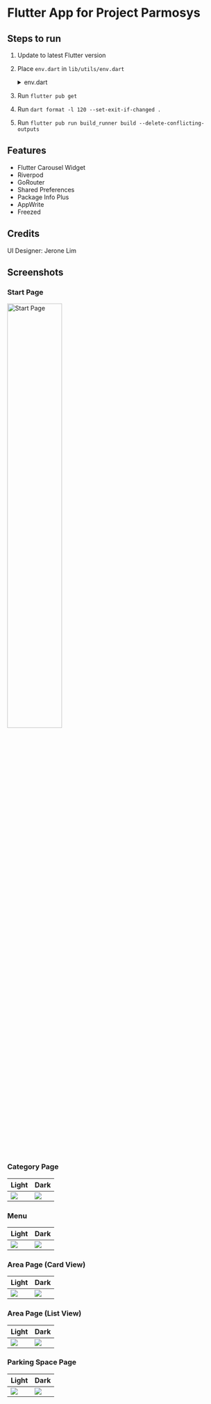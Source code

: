 # Flutter App for Project Parmosys

## Steps to run
1. Update to latest Flutter version
2. Place `env.dart` in `lib/utils/env.dart`
   <details>
   <summary>env.dart</summary>

   ```
   class Env {
      static const endpoint = '{your appwrite endpoint}';
      static const projectId = '{your appwrite project id}';
      static const databaseId = '{database id where collection is found}';
    }
   ```

   </details>
3. Run `flutter pub get`
4. Run `dart format -l 120 --set-exit-if-changed .`
5. Run `flutter pub run build_runner build --delete-conflicting-outputs`

## Features
- Flutter Carousel Widget
- Riverpod
- GoRouter
- Shared Preferences
- Package Info Plus
- AppWrite
- Freezed

## Credits
UI Designer: Jerone Lim

## Screenshots

### Start Page
<img src="/reference/screenshot/start_page.png" style="width:50%; height:auto" alt="Start Page">

### Category Page
| Light                                              | Dark                                              |
|----------------------------------------------------|---------------------------------------------------|
| ![](/reference/screenshot/category_page_light.png) | ![](/reference/screenshot/category_page_dark.png) |

### Menu
| Light                                     | Dark                                     |
|-------------------------------------------|------------------------------------------|
| ![](/reference/screenshot/menu_light.png) | ![](/reference/screenshot/menu_dark.png) |

### Area Page (Card View)
| Light                                                    | Dark                                                    |
|----------------------------------------------------------|---------------------------------------------------------|
| ![](/reference/screenshot/area_page_card_view_light.png) | ![](/reference/screenshot/area_page_card_view_dark.png) |

### Area Page (List View)
| Light                                                    | Dark                                                    |
|----------------------------------------------------------|---------------------------------------------------------|
| ![](/reference/screenshot/area_page_list_view_light.png) | ![](/reference/screenshot/area_page_list_view_dark.png) |

### Parking Space Page
| Light                                                   | Dark                                                   |
|---------------------------------------------------------|--------------------------------------------------------|
| ![](/reference/screenshot/parking_space_page_light.png) | ![](/reference/screenshot/parking_space_page_dark.png) |
